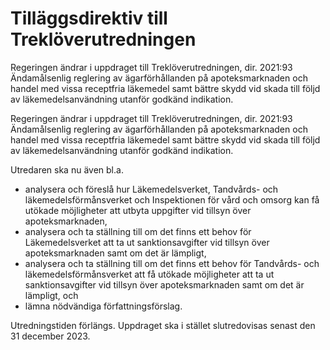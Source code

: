 # Tilläggsdirektiv till Treklöverutredningen

Regeringen ändrar i uppdraget till Treklöverutredningen, dir. 2021:93 Ändamålsenlig reglering av ägarförhållanden på apoteksmarknaden och handel med vissa receptfria läkemedel samt bättre skydd vid skada till följd av läkemedelsanvändning utanför godkänd indikation.

Regeringen ändrar i uppdraget till Treklöverutredningen, dir. 2021:93 Ändamålsenlig reglering av ägarförhållanden på apoteksmarknaden och handel med vissa receptfria läkemedel samt bättre skydd vid skada till följd av läkemedelsanvändning utanför godkänd indikation.

Utredaren ska nu även bl.a.

* analysera och föreslå hur Läkemedelsverket, Tandvårds- och läkemedelsförmånsverket och Inspektionen för vård och omsorg kan få utökade möjligheter att utbyta uppgifter vid tillsyn över apoteksmarknaden,
* analysera och ta ställning till om det finns ett behov för Läkemedelsverket att ta ut sanktionsavgifter vid tillsyn över apoteksmarknaden samt om det är lämpligt,
* analysera och ta ställning till om det finns ett behov för Tandvårds- och läkemedelsförmånsverket att få utökade möjligheter att ta ut sanktionsavgifter vid tillsyn över apoteksmarknaden samt om det är lämpligt, och
* lämna nödvändiga författningsförslag.

Utredningstiden förlängs. Uppdraget ska i stället slutredovisas senast den 31 december 2023.
